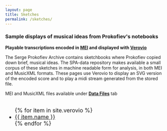 ```yaml
---
layout: page
title: Sketches
permalink: /sketches/
---
```

### Sample displays of musical ideas from Prokofiev's notebooks

__Playable transcriptions encoded in [MEI](https://music-encoding.org/) and displayed with [Verovio](https://www.verovio.org/index.xhtml)__

The Serge Prokofiev Archive contains sketchbooks where Prokofiev copied down brief, musical ideas. The SPA-data repository makes available a small corpus of these sketches in machine readable form for analysis, in both MEI and MusicXML formats. These pages use Verovio to display an SVG version of the encoded score and to play a midi stream generated from the stored file.

MEI and MusicXML files available under __[Data Files](../data-files)__ tab
<br><br>
<!-- Verovio document collection -->

<!-- <table>
{% tablerow  item in site.verovio cols:2 %}
<a href="{{ site.baseurl }}/verovio/{{ item.shortname }}/">{{ item.name }}</a>
{% endtablerow %}
</table> -->

<font size="+1">
<ul>
  {% for item in site.verovio %}
    <li>
      <a href="{{ site.baseurl }}/verovio/{{ item.shortname }}/">{{ item.name }}</a>
    </li>
  {% endfor %}
</ul>
</font>
